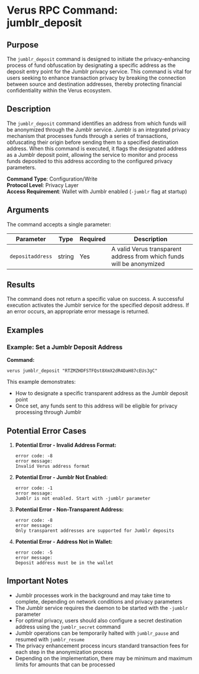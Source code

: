# Verus RPC Command: jumblr_deposit

## Purpose
The `jumblr_deposit` command is designed to initiate the privacy-enhancing process of fund obfuscation by designating a specific address as the deposit entry point for the Jumblr privacy service. This command is vital for users seeking to enhance transaction privacy by breaking the connection between source and destination addresses, thereby protecting financial confidentiality within the Verus ecosystem.

## Description
The `jumblr_deposit` command identifies an address from which funds will be anonymized through the Jumblr service. Jumblr is an integrated privacy mechanism that processes funds through a series of transactions, obfuscating their origin before sending them to a specified destination address. When this command is executed, it flags the designated address as a Jumblr deposit point, allowing the service to monitor and process funds deposited to this address according to the configured privacy parameters.

**Command Type**: Configuration/Write  
**Protocol Level**: Privacy Layer  
**Access Requirement**: Wallet with Jumblr enabled (`-jumblr` flag at startup)

## Arguments
The command accepts a single parameter:

| Parameter | Type | Required | Description |
|-----------|------|----------|-------------|
| `depositaddress` | string | Yes | A valid Verus transparent address from which funds will be anonymized |

## Results
The command does not return a specific value on success. A successful execution activates the Jumblr service for the specified deposit address. If an error occurs, an appropriate error message is returned.

## Examples

### Example: Set a Jumblr Deposit Address

**Command:**
```
verus jumblr_deposit "RTZMZHDFSTFQst8XmX2dR4DaH87cEUs3gC"
```

This example demonstrates:
- How to designate a specific transparent address as the Jumblr deposit point
- Once set, any funds sent to this address will be eligible for privacy processing through Jumblr

## Potential Error Cases

1. **Potential Error - Invalid Address Format:**
   ```
   error code: -8
   error message:
   Invalid Verus address format
   ```

2. **Potential Error - Jumblr Not Enabled:**
   ```
   error code: -1
   error message:
   Jumblr is not enabled. Start with -jumblr parameter
   ```

3. **Potential Error - Non-Transparent Address:**
   ```
   error code: -8
   error message:
   Only transparent addresses are supported for Jumblr deposits
   ```

4. **Potential Error - Address Not in Wallet:**
   ```
   error code: -5
   error message:
   Deposit address must be in the wallet
   ```

## Important Notes
- Jumblr processes work in the background and may take time to complete, depending on network conditions and privacy parameters
- The Jumblr service requires the daemon to be started with the `-jumblr` parameter
- For optimal privacy, users should also configure a secret destination address using the `jumblr_secret` command
- Jumblr operations can be temporarily halted with `jumblr_pause` and resumed with `jumblr_resume`
- The privacy enhancement process incurs standard transaction fees for each step in the anonymization process
- Depending on the implementation, there may be minimum and maximum limits for amounts that can be processed
